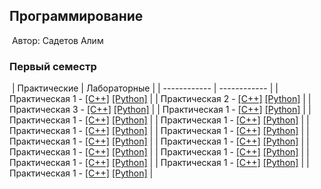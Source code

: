 ## Программирование
​
Автор: Садетов Алим
​
### Первый семестр
​
| Практические | Лабораторные |
| ------------ | ------------ |
| Практическая 1 - [[C++]](./Practice/01/C++/) [[Python]](./Practice/01/Python/) | 
| Практическая 2 - [[C++]](./Practice/02/C++/) [[Python]](./Practice/02/Python/) | 
| Практическая 3 - [[C++]](./Practice/03/C++/) [[Python]](./Practice/03/Python/) | 
| Практическая 1 - [[C++]](./Practice/04/C++/) [[Python]](./Practice/04/Python/) | 
| Практическая 1 - [[C++]](./Practice/05/C++/) [[Python]](./Practice/05/Python/) | 
| Практическая 1 - [[C++]](./Practice/06/C++/) [[Python]](./Practice/06/Python/) | 
| Практическая 1 - [[C++]](./Practice/07/C++/) [[Python]](./Practice/07/Python/) | 
| Практическая 1 - [[C++]](./Practice/08/C++/) [[Python]](./Practice/08/Python/) | 
| Практическая 1 - [[C++]](./Practice/09/C++/) [[Python]](./Practice/09/Python/) | 
| Практическая 1 - [[C++]](./Practice/10/C++/) [[Python]](./Practice/10/Python/) | 
| Практическая 1 - [[C++]](./Practice/11/C++/) [[Python]](./Practice/11/Python/) | 
| Практическая 1 - [[C++]](./Practice/12/C++/) [[Python]](./Practice/12/Python/) | 
| Практическая 1 - [[C++]](./Practice/13/C++/) [[Python]](./Practice/13/Python/) | 
| Практическая 1 - [[C++]](./Practice/14/C++/) [[Python]](./Practice/14/Python/) | 
| Практическая 1 - [[C++]](./Practice/15/C++/) [[Python]](./Practice/15/Python/) | 
